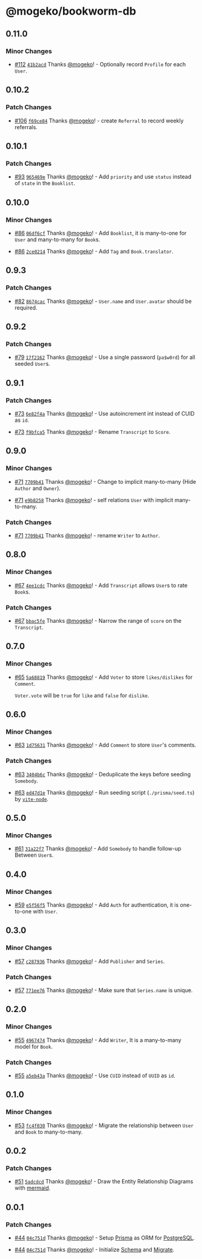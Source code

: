# @mogeko/bookworm-db

## 0.11.0

### Minor Changes

- [#112](https://github.com/mogeko/bookworm/pull/112) [`41b2acd`](https://github.com/mogeko/bookworm/commit/41b2acd7a852406181e8e972312ac0a43750f0dc) Thanks [@mogeko](https://github.com/mogeko)! - Optionally record `Profile` for each `User`.

## 0.10.2

### Patch Changes

- [#106](https://github.com/mogeko/bookworm/pull/106) [`f69ce84`](https://github.com/mogeko/bookworm/commit/f69ce844df385a5019e2d91bb94963bdcd9f617d) Thanks [@mogeko](https://github.com/mogeko)! - create `Referral` to record weekly referrals.

## 0.10.1

### Patch Changes

- [#93](https://github.com/mogeko/bookworm/pull/93) [`965469e`](https://github.com/mogeko/bookworm/commit/965469ea4b03075ccec3cfaa9c87c47d14bdcd2f) Thanks [@mogeko](https://github.com/mogeko)! - Add `priority` and use `status` instead of `state` in the `Booklist`.

## 0.10.0

### Minor Changes

- [#86](https://github.com/mogeko/bookworm/pull/86) [`06df6cf`](https://github.com/mogeko/bookworm/commit/06df6cfcf19377c24b8d76277922e2ccb58cce1a) Thanks [@mogeko](https://github.com/mogeko)! - Add `Booklist`, it is many-to-one for `User` and many-to-many for `Book`s.

- [#86](https://github.com/mogeko/bookworm/pull/86) [`2ce0214`](https://github.com/mogeko/bookworm/commit/2ce021441348ddea3a91206aba029dec56e514cb) Thanks [@mogeko](https://github.com/mogeko)! - Add `Tag` and `Book.translator`.

## 0.9.3

### Patch Changes

- [#82](https://github.com/mogeko/bookworm/pull/82) [`8674cac`](https://github.com/mogeko/bookworm/commit/8674caca3f5fb4ee9ddf25bf8ae59a8d2339d8a2) Thanks [@mogeko](https://github.com/mogeko)! - `User.name` and `User.avatar` should be required.

## 0.9.2

### Patch Changes

- [#79](https://github.com/mogeko/bookworm/pull/79) [`17f2162`](https://github.com/mogeko/bookworm/commit/17f2162de75091a0a0414cdba7220bc5a9a4a429) Thanks [@mogeko](https://github.com/mogeko)! - Use a single password (`pa$w0rd`) for all seeded `User`s.

## 0.9.1

### Patch Changes

- [#73](https://github.com/mogeko/bookworm/pull/73) [`6e82f4a`](https://github.com/mogeko/bookworm/commit/6e82f4a5da7cb086e5e06077b9c82f401981b391) Thanks [@mogeko](https://github.com/mogeko)! - Use autoincrement int instead of CUID as `id`.

- [#73](https://github.com/mogeko/bookworm/pull/73) [`f9bfca5`](https://github.com/mogeko/bookworm/commit/f9bfca521e63a815ee3a2786234908ac8e59bdbb) Thanks [@mogeko](https://github.com/mogeko)! - Rename `Transcript` to `Score`.

## 0.9.0

### Minor Changes

- [#71](https://github.com/mogeko/bookworm/pull/71) [`7709b41`](https://github.com/mogeko/bookworm/commit/7709b4173bb33e7f93a59cf2a535ce821c9a6861) Thanks [@mogeko](https://github.com/mogeko)! - Change to implicit many-to-many (Hide `Author` and `Owner`).

- [#71](https://github.com/mogeko/bookworm/pull/71) [`e9b8258`](https://github.com/mogeko/bookworm/commit/e9b82586b1e85927abda4cfa42d5cd9be7aee20f) Thanks [@mogeko](https://github.com/mogeko)! - self relations `User` with implicit many-to-many.

### Patch Changes

- [#71](https://github.com/mogeko/bookworm/pull/71) [`7709b41`](https://github.com/mogeko/bookworm/commit/7709b4173bb33e7f93a59cf2a535ce821c9a6861) Thanks [@mogeko](https://github.com/mogeko)! - rename `Writer` to `Author`.

## 0.8.0

### Minor Changes

- [#67](https://github.com/mogeko/bookworm/pull/67) [`4ee1cdc`](https://github.com/mogeko/bookworm/commit/4ee1cdc559e610229afd9b25ec1e7ba4eaf5c57d) Thanks [@mogeko](https://github.com/mogeko)! - Add `Transcript` allows `User`s to rate `Book`s.

### Patch Changes

- [#67](https://github.com/mogeko/bookworm/pull/67) [`bbac5fe`](https://github.com/mogeko/bookworm/commit/bbac5fe62dec48a7074f0e100ad98131bbafcab3) Thanks [@mogeko](https://github.com/mogeko)! - Narrow the range of `score` on the `Transcript`.

## 0.7.0

### Minor Changes

- [#65](https://github.com/mogeko/bookworm/pull/65) [`5a68819`](https://github.com/mogeko/bookworm/commit/5a68819c576c157588166207eb1cf97a051f1944) Thanks [@mogeko](https://github.com/mogeko)! - Add `Voter` to store `likes/dislikes` for `Comment`.

  `Voter.vote` will be `true` for `like` and `false` for `dislike`.

## 0.6.0

### Minor Changes

- [#63](https://github.com/mogeko/bookworm/pull/63) [`1d75631`](https://github.com/mogeko/bookworm/commit/1d756310ba7b1178ab13b07fbf5047569c825c3a) Thanks [@mogeko](https://github.com/mogeko)! - Add `Comment` to store `User`'s comments.

### Patch Changes

- [#63](https://github.com/mogeko/bookworm/pull/63) [`3404b6c`](https://github.com/mogeko/bookworm/commit/3404b6c4919887340c7a2659fc8ca7431978653c) Thanks [@mogeko](https://github.com/mogeko)! - Deduplicate the keys before seeding `Somebody`.

- [#63](https://github.com/mogeko/bookworm/pull/63) [`ed47d1e`](https://github.com/mogeko/bookworm/commit/ed47d1e680131efe52659acbf57a541237588399) Thanks [@mogeko](https://github.com/mogeko)! - Run seeding script (`./prisma/seed.ts`) by [`vite-node`](https://www.npmjs.com/package/vite-node).

## 0.5.0

### Minor Changes

- [#61](https://github.com/mogeko/bookworm/pull/61) [`31a22f7`](https://github.com/mogeko/bookworm/commit/31a22f79525a4c88cce93bee31c276d6964bab78) Thanks [@mogeko](https://github.com/mogeko)! - Add `Somebody` to handle follow-up Between `User`s.

## 0.4.0

### Minor Changes

- [#59](https://github.com/mogeko/bookworm/pull/59) [`e5f56f5`](https://github.com/mogeko/bookworm/commit/e5f56f56f98c555c72e81e6c9450162d4eb01172) Thanks [@mogeko](https://github.com/mogeko)! - Add `Auth` for authentication, it is one-to-one with `User`.

## 0.3.0

### Minor Changes

- [#57](https://github.com/mogeko/bookworm/pull/57) [`c287936`](https://github.com/mogeko/bookworm/commit/c287936626402c958bc2aefef43196992e828884) Thanks [@mogeko](https://github.com/mogeko)! - Add `Publisher` and `Series`.

### Patch Changes

- [#57](https://github.com/mogeko/bookworm/pull/57) [`771ee76`](https://github.com/mogeko/bookworm/commit/771ee76900bd2d7494fd465ea9f86a908335e91d) Thanks [@mogeko](https://github.com/mogeko)! - Make sure that `Series.name` is unique.

## 0.2.0

### Minor Changes

- [#55](https://github.com/mogeko/bookworm/pull/55) [`4967474`](https://github.com/mogeko/bookworm/commit/49674740bd20673a3bcef2b106b42b121aeded82) Thanks [@mogeko](https://github.com/mogeko)! - Add `Writer`, It is a many-to-many model for `Book`.

### Patch Changes

- [#55](https://github.com/mogeko/bookworm/pull/55) [`a5eb43a`](https://github.com/mogeko/bookworm/commit/a5eb43a5c23cecdb0a304b838a32b144b43e5535) Thanks [@mogeko](https://github.com/mogeko)! - Use `CUID` instead of `UUID` as `id`.

## 0.1.0

### Minor Changes

- [#53](https://github.com/mogeko/bookworm/pull/53) [`fc4f030`](https://github.com/mogeko/bookworm/commit/fc4f030eb1fd550cfb38ee41e7c69e5032cf59b7) Thanks [@mogeko](https://github.com/mogeko)! - Migrate the relationship between `User` and `Book` to many-to-many.

## 0.0.2

### Patch Changes

- [#51](https://github.com/mogeko/bookworm/pull/51) [`5adcdcd`](https://github.com/mogeko/bookworm/commit/5adcdcda2481cf155e349c7c29d781da7f1dc179) Thanks [@mogeko](https://github.com/mogeko)! - Draw the Entity Relationship Diagrams with [mermaid](https://mermaid.js.org).

## 0.0.1

### Patch Changes

- [#44](https://github.com/mogeko/bookworm/pull/44) [`04c751d`](https://github.com/mogeko/bookworm/commit/04c751dbb5ab27a23b98d9b65da9995093a729d2) Thanks [@mogeko](https://github.com/mogeko)! - Setup [Prisma](https://www.prisma.io) as ORM for [PostgreSQL](https://www.postgresql.org).

- [#44](https://github.com/mogeko/bookworm/pull/44) [`04c751d`](https://github.com/mogeko/bookworm/commit/04c751dbb5ab27a23b98d9b65da9995093a729d2) Thanks [@mogeko](https://github.com/mogeko)! - Initialize [Schema](https://www.prisma.io/docs/concepts/components/prisma-schema) and [Migrate](https://www.prisma.io/docs/concepts/components/prisma-migrate).
